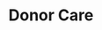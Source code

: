 ---
path: "/team/amanda-stachler"
order: 9
name: "Amanda Stachler"
title: "Donor Care"
photo: "/images/volunteers/amanda.jpg"
facebook: "https://www.facebook.com/amanda.williams.908579"
twitter: "https://twitter.com/07ALWilliams"
instagram: "https://instagram.com/als12/"
category: "Team"
---